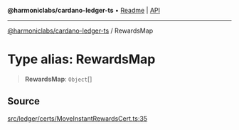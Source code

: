 **@harmoniclabs/cardano-ledger-ts** • [Readme](../Introduction.md) \| [API](../globals.md)

***

[@harmoniclabs/cardano-ledger-ts](../Introduction.md) / RewardsMap

# Type alias: RewardsMap

> **RewardsMap**: `Object`[]

## Source

[src/ledger/certs/MoveInstantRewardsCert.ts:35](https://github.com/HarmonicLabs/cardano-ledger-ts/blob/d1659b0/src/ledger/certs/MoveInstantRewardsCert.ts#L35)
